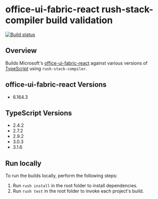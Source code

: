 # office-ui-fabric-react rush-stack-compiler build validation

[![Build status](https://kevincoughlin.visualstudio.com/office-ui-fabric-react/_apis/build/status/office-ui-fabric-react-CI)](https://kevincoughlin.visualstudio.com/office-ui-fabric-react/_build/latest?definitionId=14)

## Overview

Builds Microsoft's [office-ui-fabric-react](https://github.com/OfficeDev/office-ui-fabric-react) against various versions of [TypeScript](https://github.com/Microsoft/typescript) using `rush-stack-compiler`.

## office-ui-fabric-react Versions

- 6.164.3

## TypeScript Versions

- 2.4.2
- 2.7.2
- 2.9.2
- 3.0.3
- 3.1.6

## Run locally

To run the builds locally, perform the following steps:

1. Run `rush install` in the root folder to install dependencies.
1. Run `rush test` in the root folder to invoke each project's build.
